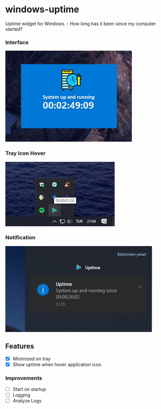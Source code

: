 # windows-uptime
Uptime widget for Windows. - How long has it been since my computer started?

### Interface
![](interface.jpg)

### Tray Icon Hover
![](minimize-hover.jpg)

### Notification
![](notification.jpg)

 
## Features
- [x] Minimized on tray
- [x] Show uptime when hover application icon.

### Improvements
- [ ] Start on startup
- [ ] Logging
- [ ] Analyze Logs
